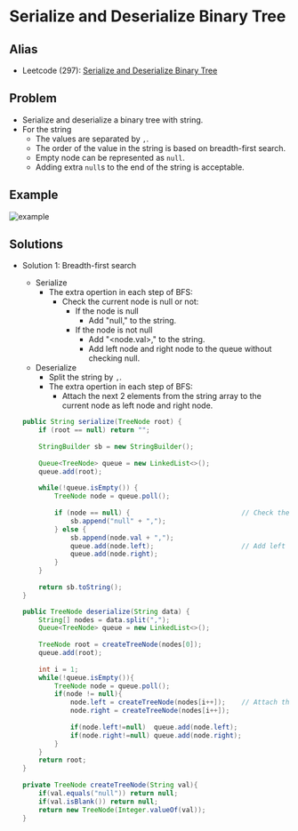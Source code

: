 # Serialize and Deserialize Binary Tree

## Alias
- Leetcode (297): [Serialize and Deserialize Binary Tree](https://leetcode.com/problems/serialize-and-deserialize-binary-tree/)

## Problem
- Serialize and deserialize a binary tree with string.
- For the string
   - The values are separated by `,`.
   - The order of the value in the string is based on breadth-first search.
   - Empty node can be represented as `null`.
   - Adding extra `null`s to the end of the string is acceptable.

## Example

![example](https://user-images.githubusercontent.com/8989447/117589706-6cd91780-b0e8-11eb-87e0-5d5e09994864.png)

## Solutions
- Solution 1: Breadth-first search
   - Serialize
      - The extra opertion in each step of BFS:
         - Check the current node is null or not:
            - If the node is null
               - Add "null," to the string.
            - If the node is not null
               - Add "<node.val>," to the string.
               - Add left node and right node to the queue without checking null.
   - Deserialize
      - Split the string by `,`.
      - The extra opertion in each step of BFS:
         - Attach the next 2 elements from the string array to the current node as left node and right node.

  ```java
  public String serialize(TreeNode root) {
      if (root == null) return "";
        
      StringBuilder sb = new StringBuilder();
        
      Queue<TreeNode> queue = new LinkedList<>();
      queue.add(root);
        
      while(!queue.isEmpty()) {
          TreeNode node = queue.poll();
            
          if (node == null) {                            // Check the current node is null or not
              sb.append("null" + ","); 
          } else {
              sb.append(node.val + ",");
              queue.add(node.left);                      // Add left node and right node to the queue without checking null
              queue.add(node.right);
          }
      }
          
      return sb.toString();
  }

  public TreeNode deserialize(String data) {
      String[] nodes = data.split(",");
      Queue<TreeNode> queue = new LinkedList<>();
        
      TreeNode root = createTreeNode(nodes[0]); 
      queue.add(root);
        
      int i = 1;
      while(!queue.isEmpty()){
          TreeNode node = queue.poll();
          if(node != null){
              node.left = createTreeNode(nodes[i++]);    // Attach the next 2 elements from the string array to the current node as left node and right node
              node.right = createTreeNode(nodes[i++]);
                
              if(node.left!=null)  queue.add(node.left);
              if(node.right!=null) queue.add(node.right);
          }
      }
      return root;
  }
    
  private TreeNode createTreeNode(String val){
      if(val.equals("null")) return null;
      if(val.isBlank()) return null;
      return new TreeNode(Integer.valueOf(val));
  }
  ```
            
